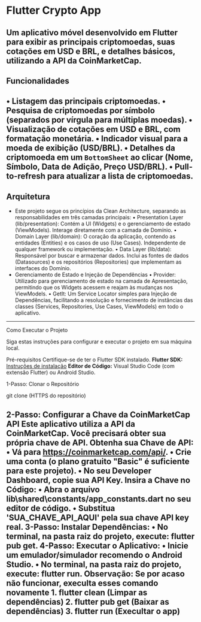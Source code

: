 # Flutter Crypto App

   Um aplicativo móvel desenvolvido em Flutter para exibir as principais criptomoedas, suas cotações em USD e BRL, e detalhes básicos, utilizando a API da CoinMarketCap.
-------------------------------------------------------------------------------------------------------------------------------------------------------------------------------------
## Funcionalidades

• Listagem das principais criptomoedas.
• Pesquisa de criptomoedas por símbolo (separados por vírgula para múltiplas moedas).
• Visualização de cotações em USD e BRL, com formatação monetária.
• Indicador visual para a moeda de exibição (USD/BRL).
• Detalhes da criptomoeda em um `BottomSheet` ao clicar (Nome, Símbolo, Data de Adição, Preço USD/BRL).
• Pull-to-refresh para atualizar a lista de criptomoedas.
-------------------------------------------------------------------------------------------------------------------------------------------------------------------------------------
## Arquitetura

- Este projeto segue os princípios da Clean Architecture, separando as responsabilidades em três camadas principais:
	• Presentation Layer (lib/presentation): Contém a UI (Widgets) e o gerenciamento de estado (ViewModels). Interage diretamente com a camada de Domínio.
	• Domain Layer (lib/domain): O coração da aplicação, contendo as entidades (Entities) e os casos de uso (Use Cases). Independente de qualquer framework ou implementação.
	• Data Layer (lib/data): Responsável por buscar e armazenar dados. Inclui as fontes de dados (Datasources) e os repositórios (Repositories) que implementam as interfaces do Domínio.
- Gerenciamento de Estado e Injeção de Dependências
	• Provider: Utilizado para gerenciamento de estado na camada de Apresentação, permitindo que os Widgets acessem e reajam às mudanças nos ViewModels.
	• GetIt: Um Service Locator simples para Injeção de Dependências, facilitando a resolução e fornecimento de instâncias das classes (Services, Repositories, Use Cases, ViewModels) em
  todo o aplicativo.
-------------------------------------------------------------------------------------------------------------------------------------------------------------------------------------
Como Executar o Projeto

Siga estas instruções para configurar e executar o projeto em sua máquina local.

Pré-requisitos
   Certifique-se de ter o Flutter SDK instalado.
   **Flutter SDK:** [Instruções de instalação](https://flutter.dev/docs/get-started/install)
   **Editor de Código:** Visual Studio Code (com extensão Flutter) ou Android Studio.

1-Passo: Clonar o Repositório

  git clone (HTTPS do repositório)

2-Passo: Configurar a Chave da CoinMarketCap API
   Este aplicativo utiliza a API da CoinMarketCap. Você precisará obter sua própria chave de API.
      Obtenha sua Chave de API:
	  • Vá para https://coinmarketcap.com/api/.
	  • Crie uma conta (o plano gratuito "Basic" é suficiente para este projeto).
	  • No seu Developer Dashboard, copie sua API Key.
      Insira a Chave no Código:
	  • Abra o arquivo lib\shared\constants/app_constants.dart no seu editor de código.
	  • Substitua 'SUA_CHAVE_API_AQUI' pela sua chave API key real.
3-Passo: Instalar Dependências:
	  • No terminal, na pasta raiz do projeto, execute: flutter pub get.
4-Passo: Executar o Aplicativo:
	  • Inicie um emulador/simulador recomendo o Android Studio.
	  • No terminal, na pasta raiz do projeto, execute: flutter run.
   Observação: Se por acaso não funcionar, execulta esses comando novamente
      1. flutter clean (Limpar as dependências)
      2. flutter pub get (Baixar as dependências)
      3. flutter run (Execultar o app)
-------------------------------------------------------------------------------------------------------------------------------------------------------------------------------------
